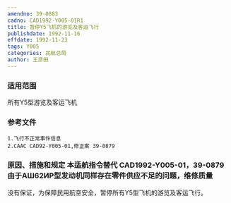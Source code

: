 ```yaml
---
amendno: 39-0883  
cadno: CAD1992-Y005-01R1  
title: 暂停Y5飞机的游览及客运飞行  
publishdate: 1992-11-16  
effdate: 1992-11-23  
tags: Y005  
categories: 民航总局  
author: 王彦田  
---
```

  
### 适用范围  
所有Y5型游览及客运飞机  
  
<!--more-->  
### 参考文件  
    1.飞行不正常事件信息  
    2.CAAC CAD92-Y005-01,修正案 39-0879  
  
### 原因、措施和规定 本适航指令替代 CAD1992-Y005-01，39-0879 由于АШ62ИР型发动机同样存在零件供应不足的问题，维修质量  
没有保证，为保障民用航空安全，暂停所有Y5型飞机的游览及客运飞行。  

